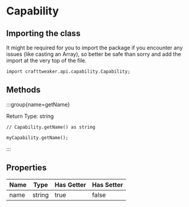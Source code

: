 # Capability

## Importing the class

It might be required for you to import the package if you encounter any issues (like casting an Array), so better be safe than sorry and add the import at the very top of the file.
```zenscript
import crafttweaker.api.capability.Capability;
```


## Methods

:::group{name=getName}

Return Type: string

```zenscript
// Capability.getName() as string

myCapability.getName();
```

:::


## Properties

| Name |  Type  | Has Getter | Has Setter |
|------|--------|------------|------------|
| name | string | true       | false      |

